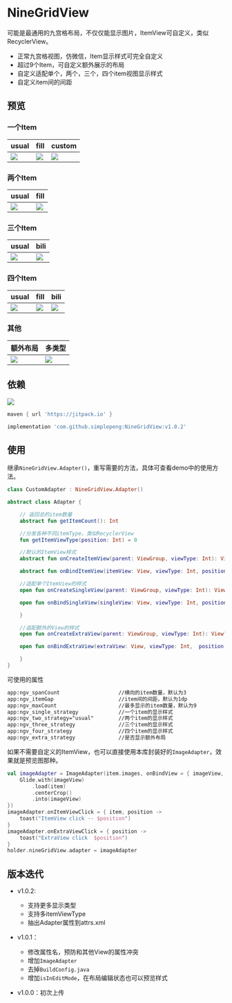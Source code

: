 # NineGridView

可能是最通用的九宫格布局，不仅仅能显示图片，ItemView可自定义，类似RecyclerView。

* 正常九宫格视图，仿微信，Item显示样式可完全自定义
* 超过9个Item，可自定义额外展示的布局
* 自定义适配单个，两个，三个，四个item视图显示样式
* 自定义item间的间距

## 预览

### 一个Item

| usual                           | fill                            | custom                          |
| ------------------------------- | ------------------------------- | ------------------------------- |
| ![](files/img_single_usual.png) | ![](files/img_single_fill.png) | ![](files/img_single_custom.png) |

### 两个Item

| usual                           | fill                            |
| ------------------------------- | ------------------------------- |
| ![](files/img_two_usual.png) | ![](files/img_two_fill.png) |

### 三个Item

| usual                        | bili                         |
| ---------------------------- | ---------------------------- |
| ![](files/img_three_usual.png) | ![](files/img_three_bili.png) |

### 四个Item

| usual                          | fill                           | bili                           |
| ------------------------------ | ------------------------------ | ------------------------------ |
| ![](files/img_four_usual.png) | ![](files/img_four_fill.png) | ![](files/img_four_bili.png) |

### 其他

| 额外布局                      | 多类型                            |
| ----------------------------- | --------------------------------- |
| ![](files/img_item_extra.png) | ![](files/img_item_view_type.png) |

## 依赖

[![](https://jitpack.io/v/simplepeng/NineGridView.svg)](https://jitpack.io/#simplepeng/NineGridView)

```groovy
maven { url 'https://jitpack.io' }
```

```groovy
implementation 'com.github.simplepeng:NineGridView:v1.0.2'
```

## 使用

继承`NineGridView.Adapter()`，重写需要的方法，具体可查看demo中的使用方法。

```kotlin
class CustomAdapter : NineGridView.Adapter()
```

```kotlin
abstract class Adapter {

    // 返回总的item数量
    abstract fun getItemCount(): Int

    //分发各种不同itemType，类似RecyclerView
    fun getItemViewType(position: Int) = 0

    //默认的ItemView样式
    abstract fun onCreateItemView(parent: ViewGroup, viewType: Int): View

    abstract fun onBindItemView(itemView: View, viewType: Int, position: Int)

    //适配单个ItemView的样式
    open fun onCreateSingleView(parent: ViewGroup, viewType: Int): View? = null

    open fun onBindSingleView(singleView: View, viewType: Int, position: Int) {

    }

    //适配额外的View的样式
    open fun onCreateExtraView(parent: ViewGroup, viewType: Int): View? = null

    open fun onBindExtraView(extraView: View, viewType: Int,  position: Int) {

    }
}
```

可使用的属性

```xml
app:ngv_spanCount                   //横向的item数量，默认为3
app:ngv_itemGap                     //item间的间距，默认为1dp
app:ngv_maxCount                    //最多显示的item数量，默认为9
app:ngv_single_strategy             //一个item的显示样式
app:ngv_two_strategy="usual"        //两个item的显示样式
app:ngv_three_strategy              //三个item的显示样式
app:ngv_four_strategy               //四个item的显示样式
app:ngv_extra_strategy              //是否显示额外布局
```

如果不需要自定义的ItemView，也可以直接使用本库封装好的`ImageAdapter`，效果就是预览图那种。

```kotlin
val imageAdapter = ImageAdapter(item.images, onBindView = { imageView, item, position ->
    Glide.with(imageView)
        .load(item)
        .centerCrop()
        .into(imageView)
})
imageAdapter.onItemViewClick = { item, position ->
    toast("ItemView click -- $position")
}
imageAdapter.onExtraViewClick = { position ->
    toast("ExtraView click  $position")
}
holder.nineGridView.adapter = imageAdapter
```

## 版本迭代

* v1.0.2:
  * 支持更多显示类型
  * 支持多itemViewType
  * 抽出Adapter属性到attrs.xml
  
* v1.0.1：
  * 修改属性名，预防和其他View的属性冲突
  * 增加`ImageAdapter`
  * 去掉`BuildConfig.java`
  * 增加`isInEditMode`，在布局编辑状态也可以预览样式
* v1.0.0：初次上传

